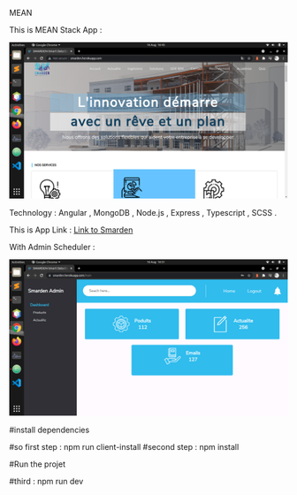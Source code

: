  MEAN

This is MEAN Stack App :

![alt Home](./Screenshot.png)

Technology : Angular , MongoDB , Node.js , Express , Typescript , SCSS .

This is App Link : [Link to Smarden](https://smarden.herokuapp.com/)

With Admin Scheduler :

![alt Home](./Screenshot2.png)


#install dependencies

#so first step : npm run client-install
#second step : npm install

#Run the projet

#third : npm run dev
